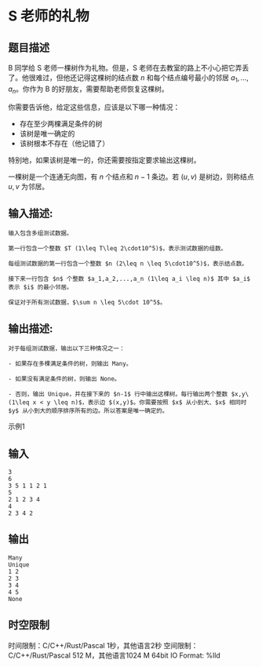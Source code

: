 # S 老师的礼物

## 题目描述

B 同学给 S 老师一棵树作为礼物。但是，S 老师在去教室的路上不小心把它弄丢了。他很难过，但他还记得这棵树的结点数 $n$ 和每个结点编号最小的邻居 $a_1,...,a_n$。你作为 B 的好朋友，需要帮助老师恢复这棵树。 

  


你需要告诉他，给定这些信息，应该是以下哪一种情况： 

  * 存在至少两棵满足条件的树
  * 该树是唯一确定的
  * 该树根本不存在（他记错了）



特别地，如果该树是唯一的，你还需要按指定要求输出这棵树。 

  


一棵树是一个连通无向图，有 $n$ 个结点和 $n-1$ 条边。若 $(u,v)$ 是树边，则称结点 $u,v$ 为邻居。

## 输入描述:
    
    
    输入包含多组测试数据。  
      
    第一行包含一个整数 $T (1\leq T\leq 2\cdot10^5)$，表示测试数据的组数。  
      
    每组测试数据的第一行包含一个整数 $n (2\leq n \leq 5\cdot10^5)$，表示结点数。  
      
    接下来一行包含 $n$ 个整数 $a_1,a_2,...,a_n (1\leq a_i \leq n)$ 其中 $a_i$ 表示 $i$ 的最小邻居。  
      
    保证对于所有测试数据，$\sum n \leq 5\cdot 10^5$。

## 输出描述:
    
    
    对于每组测试数据，输出以下三种情况之一：  
      
    - 如果存在多棵满足条件的树，则输出 Many。  
      
    - 如果没有满足条件的树，则输出 None。   
      
    - 否则，输出 Unique，并在接下来的 $n-1$ 行中输出这棵树。每行输出两个整数 $x,y\ (1\leq x < y \leq n)$，表示边 $(x,y)$。你需要按照 $x$ 从小到大、$x$ 相同时 $y$ 从小到大的顺序排序所有的边。所以答案是唯一确定的。  
    

示例1 

## 输入
    
    
    3
    6
    3 5 1 1 2 1
    5
    2 1 2 3 4
    4
    2 3 4 2

## 输出
    
    
    Many
    Unique
    1 2
    2 3
    3 4
    4 5
    None


## 时空限制

时间限制：C/C++/Rust/Pascal 1秒，其他语言2秒
空间限制：C/C++/Rust/Pascal 512 M，其他语言1024 M
64bit IO Format: %lld